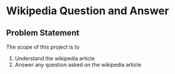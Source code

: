 # Wikipedia Question and Answer

## Problem Statement
The scope of this project is to 
1. Understand the wikipedia article
2. Answer any question asked on the wikipedia article